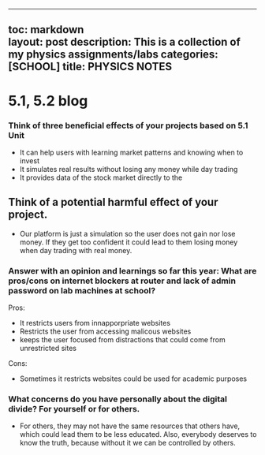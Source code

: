  
---
toc: markdown                                                               
layout: post
description: This is a collection of my physics assignments/labs 
categories: [SCHOOL]
title: PHYSICS NOTES  
---
>   
# 5.1, 5.2  blog
### Think of three beneficial effects of your projects based on 5.1 Unit
- It can help users with learning market patterns and knowing when to invest
- It simulates real results without losing any money while day trading 
- It provides data of the stock market directly to the 

## Think of a potential harmful effect of your project.
- Our platform is just a simulation so the user does not gain nor lose money. If they get too confident it could lead to them losing money when day trading with real money. 

### Answer with an opinion and learnings so far this year:  What are pros/cons on internet blockers at router and lack of admin password on lab machines at school?
Pros:
- It restricts users from innapporpriate websites
- Restricts the user from accessing malicous websites
- keeps the user focused from distractions that could come from unrestricted sites

Cons:
- Sometimes it restricts websites could be used for academic purposes


### What concerns do you have personally about the digital divide?  For yourself or for others.
- For others, they may not have the same resources that others have, which could lead them to be less educated. Also, everybody deserves to know the truth, because without it we can be controlled by others. 

>
